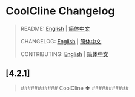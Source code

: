 # CoolCline Changelog
> README: [English](README.md) | [简体中文](https://gitee.com/coolcline/coolcline/blob/main/README_zh.md)
>
> CHANGELOG: [English](CHANGELOG.md) | [简体中文](https://gitee.com/coolcline/coolcline/blob/main/CHANGELOG_zh.md)
>
> CONTRIBUTING: [English](CONTRIBUTING.md) | [简体中文](https://gitee.com/coolcline/coolcline/blob/main/CONTRIBUTING_zh.md)

## [4.2.1]

> ########### CoolCline ⬆️ ###########
